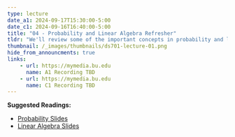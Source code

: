 ```yaml
---
type: lecture
date_a1: 2024-09-17T15:30:00-5:00
date_c1: 2024-09-16T16:40:00-5:00
title: "04 - Probability and Linear Algebra Refresher"
tldr: "We'll review some of the important concepts in probability and linear algebra which we will then apply in later lectures."
thumbnail: /_images/thumbnails/ds701-lecture-01.png
hide_from_announcments: true
links: 
    - url: https://mymedia.bu.edu
      name: A1 Recording TBD
    - url: https://mymedia.bu.edu
      name: C1 Recording TBD
---
```


**Suggested Readings:**
- [Probability Slides](https://tools4ds.github.io/DS701-Course-Notes/03-Probability-and-Statistics-Refresher.html)
- [Linear Algebra Slides](https://tools4ds.github.io/DS701-Course-Notes/04-Linear-Algebra-Refresher.html)
